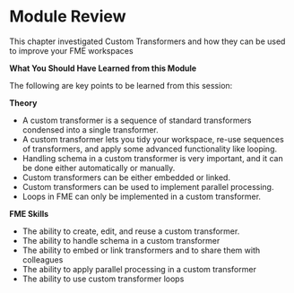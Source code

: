 # Module Review

This chapter investigated Custom Transformers and how they can be used to improve your FME workspaces

**What You Should Have Learned from this Module**

The following are key points to be learned from this session: 

**Theory**

- A custom transformer is a sequence of standard transformers condensed into a single transformer.
- A custom transformer lets you tidy your workspace, re-use sequences of transformers, and apply some advanced functionality like looping.
- Handling schema in a custom transformer is very important, and it can be done either automatically or manually.
- Custom transformers can be either embedded or linked.
- Custom transformers can be used to implement parallel processing.
- Loops in FME can only be implemented in a custom transformer.

**FME Skills**

- The ability to create, edit, and reuse a custom transformer.
- The ability to handle schema in a custom transformer
- The ability to embed or link transformers and to share them with colleagues
- The ability to apply parallel processing in a custom transformer
- The ability to use custom transformer loops
